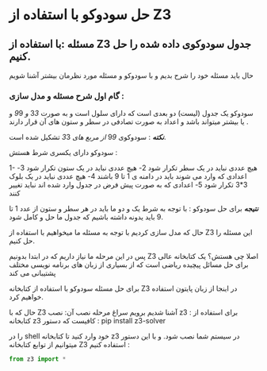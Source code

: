 # حل سودوکو با استفاده از Z3
## مسئله :با استفاده از Z3 جدول سودوکوی داده شده را حل کنیم.
حال باید مسئله خود را شرح بدیم و با سودوکو و مسئله مورد نظرمان بیشتر آشنا شویم

### گام اول شرح مسئله و مدل سازی : 
سودوکو یک جدول (لیست) دو بعدی است که دارای سلول است و به صورت 3*3 و 9*9 و یا بیشتر میتواند باشد و اعداد به صورت تصادفی در سطر و ستون های آن قرار دارند .

***نکته*** : سودوکوی 9*9 از مربع های 3*3 تشکیل شده است.

سودوکو دارای یکسری شرط هستش :

1-	هیچ عددی نباید در یک سطر تکرار شود
2-	هیچ عددی نباید در یک ستون تکرار شود
3-	اعدادی که وارد می شوند باید در دامنه ی 1 تا 9 باشند
4-	هیچ عددی نباید در یک بلوک 3*3 تکرار شود
5-	اعدادی که به صورت پیش فرض در جدول وارد شده اند نباید تغییر کنند

***نتیجه*** برای حل سودوکو : با توجه به شرط یک و دو ما باید در هر سطر و ستون از عدد 1 تا 9 باید یدونه داشته باشیم که جدول ما حل و کامل شود.

حال که مدل سازی کردیم با توجه به مسئله ما میخواهیم با استفاده از Z3 این مسئله را حل کنیم.

پس در این مرحله ما نیاز داریم که در ابتدا بدونیم Z3 اصلا چی هستش؟
یک کتابخانه عالی برای حل مسائل پیچیده ریاضی است که از بسیاری از زبان های برنامه نویسی مختلف پشتیبانی می کند

برای حل مسئله سودوکو با استفاده از کتابخانه Z3 در اینجا از زبان پایتون استفاده خواهیم کرد.

حال که با Z3 آشنا شدیم برویم سراغ مرحله نصب آن:
نصب z3 : 
برای استفاده از کتابخانه z3 کافیست که دستور : pip install z3-solver

را در shell خود وارد کنید تا کتابخانه z3 در سیستم شما نصب شود.
و با این دستور میتوانیم از توابع کتابخانه Z3 استفاده کنیم :


```python
from z3 import *
```
